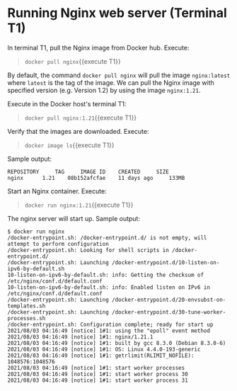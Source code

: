 # Running  Nginx web server (Terminal T1)

In terminal T1, pull the Nginx image from Docker hub. Execute:

> `docker pull nginx`{{execute T1}}

By default, the command `docker pull nginx` will pull the  image `nginx:latest` where `latest` is the tag of the image. We can pull the Nginx image with specified version (e.g. Version 1.2) by using the image `nginx:1.21`.

Execute in the Docker host's terminal T1:

> `docker pull nginx:1.21`{{execute T1}}

Verify that the images are downloaded. Execute:

> `docker image ls`{{execute T1}}

Sample output:
```
REPOSITORY     TAG     IMAGE ID    CREATED     SIZE
nginx      1.21    08b152afcfae    11 days ago     133MB
```

Start an Nginx container. Execute:

> `docker run nginx:1.21`{{execute T1}}

The nginx server will start up. Sample output:

```
$ docker run nginx
/docker-entrypoint.sh: /docker-entrypoint.d/ is not empty, will attempt to perform configuration
/docker-entrypoint.sh: Looking for shell scripts in /docker-entrypoint.d/
/docker-entrypoint.sh: Launching /docker-entrypoint.d/10-listen-on-ipv6-by-default.sh
10-listen-on-ipv6-by-default.sh: info: Getting the checksum of /etc/nginx/conf.d/default.conf
10-listen-on-ipv6-by-default.sh: info: Enabled listen on IPv6 in /etc/nginx/conf.d/default.conf
/docker-entrypoint.sh: Launching /docker-entrypoint.d/20-envsubst-on-templates.sh
/docker-entrypoint.sh: Launching /docker-entrypoint.d/30-tune-worker-processes.sh
/docker-entrypoint.sh: Configuration complete; ready for start up
2021/08/03 04:16:49 [notice] 1#1: using the "epoll" event method
2021/08/03 04:16:49 [notice] 1#1: nginx/1.21.1
2021/08/03 04:16:49 [notice] 1#1: built by gcc 8.3.0 (Debian 8.3.0-6) 
2021/08/03 04:16:49 [notice] 1#1: OS: Linux 4.4.0-193-generic
2021/08/03 04:16:49 [notice] 1#1: getrlimit(RLIMIT_NOFILE): 1048576:1048576
2021/08/03 04:16:49 [notice] 1#1: start worker processes
2021/08/03 04:16:49 [notice] 1#1: start worker process 30
2021/08/03 04:16:49 [notice] 1#1: start worker process 31
```